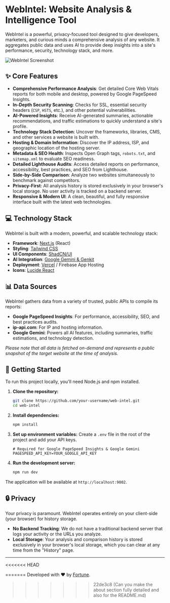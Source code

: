 
# WebIntel: Website Analysis & Intelligence Tool

WebIntel is a powerful, privacy-focused tool designed to give developers, marketers, and curious minds a comprehensive analysis of any website. It aggregates public data and uses AI to provide deep insights into a site's performance, security, technology stack, and more.

![WebIntel Screenshot](https://i.imgur.com/your-screenshot.png) <!-- It's a good idea to add a screenshot of your app! -->

## ✨ Core Features

- **Comprehensive Performance Analysis**: Get detailed Core Web Vitals reports for both mobile and desktop, powered by Google PageSpeed Insights.
- **In-Depth Security Scanning**: Checks for SSL, essential security headers (`CSP`, `HSTS`, etc.), and other potential vulnerabilities.
- **AI-Powered Insights**: Receive AI-generated summaries, actionable recommendations, and traffic estimations to quickly understand a site's profile.
- **Technology Stack Detection**: Uncover the frameworks, libraries, CMS, and other services a website is built with.
- **Hosting & Domain Information**: Discover the IP address, ISP, and geographic location of the hosting server.
- **Metadata & SEO Health**: Inspects Open Graph tags, `robots.txt`, and `sitemap.xml` to evaluate SEO readiness.
- **Detailed Lighthouse Audits**: Access detailed reports on performance, accessibility, best practices, and SEO from Lighthouse.
- **Side-by-Side Comparison**: Analyze two websites simultaneously to benchmark against competitors.
- **Privacy-First**: All analysis history is stored exclusively in your browser's local storage. No user activity is tracked on a backend server.
- **Responsive & Modern UI**: A clean, beautiful, and fully responsive interface built with the latest web technologies.

## 💻 Technology Stack

WebIntel is built with a modern, powerful, and scalable technology stack:

- **Framework**: [Next.js](https://nextjs.org/) (React)
- **Styling**: [Tailwind CSS](https://tailwindcss.com/)
- **UI Components**: [ShadCN/UI](https://ui.shadcn.com/)
- **AI Integration**: [Google Gemini & Genkit](https://firebase.google.com/docs/genkit)
- **Deployment**: [Vercel](https://vercel.com/) / Firebase App Hosting
- **Icons**: [Lucide React](https://lucide.dev/)

## 📊 Data Sources

WebIntel gathers data from a variety of trusted, public APIs to compile its reports:

- **Google PageSpeed Insights**: For performance, accessibility, SEO, and best practices audits.
- **ip-api.com**: For IP and hosting information.
- **Google Gemini**: Powers all AI features, including summaries, traffic estimations, and technology detection.

*Please note that all data is fetched on-demand and represents a public snapshot of the target website at the time of analysis.*

## 🚀 Getting Started

To run this project locally, you'll need Node.js and npm installed.

1.  **Clone the repository:**
    ```bash
    git clone https://github.com/your-username/web-intel.git
    cd web-intel
    ```

2.  **Install dependencies:**
    ```bash
    npm install
    ```

3.  **Set up environment variables:**
    Create a `.env` file in the root of the project and add your API keys.
    ```env
    # Required for Google PageSpeed Insights & Google Gemini
    PAGESPEED_API_KEY=YOUR_GOOGLE_API_KEY
    ```

4.  **Run the development server:**
    ```bash
    npm run dev
    ```

The application will be available at `http://localhost:9002`.

## 🔒 Privacy

Your privacy is paramount. WebIntel operates entirely on your client-side (your browser) for history storage.

- **No Backend Tracking**: We do not have a traditional backend server that logs your activity or the URLs you analyze.
- **Local Storage**: Your analysis and comparison history is stored exclusively in your browser's local storage, which you can clear at any time from the "History" page.

---

<<<<<<< HEAD

=======
Developed with ❤️ by [Fortune](https://wa.me/2349167689200).
>>>>>>> 22de3c8 (Can you make the about section fully detailed and also for the README.md)


